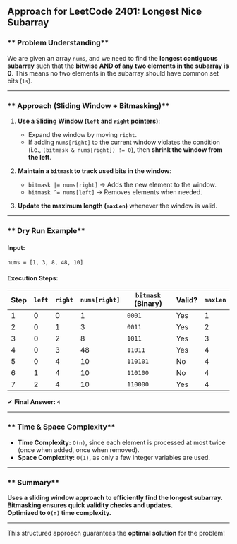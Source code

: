 ## **Approach for LeetCode 2401: Longest Nice Subarray**

### ** Problem Understanding**
We are given an array `nums`, and we need to find the **longest contiguous subarray** such that the **bitwise AND of any two elements in the subarray is 0**. This means no two elements in the subarray should have common set bits (`1s`).

---

### ** Approach (Sliding Window + Bitmasking)**
1. **Use a Sliding Window (`left` and `right` pointers)**:
   - Expand the window by moving `right`.
   - If adding `nums[right]` to the current window violates the condition (i.e., `(bitmask & nums[right]) != 0`), then **shrink the window from the left**.
   
2. **Maintain a `bitmask` to track used bits in the window**:
   - `bitmask |= nums[right]` → Adds the new element to the window.
   - `bitmask ^= nums[left]` → Removes elements when needed.
   
3. **Update the maximum length (`maxLen`)** whenever the window is valid.

---

### ** Dry Run Example**
#### **Input:**
```plaintext
nums = [1, 3, 8, 48, 10]
```
#### **Execution Steps:**
| Step | `left` | `right` | `nums[right]` | `bitmask` (Binary) | Valid? | `maxLen` |
|------|--------|---------|--------------|------------------|--------|----------|
| 1    | 0      | 0       | 1            | `0001`           |  Yes  | 1        |
| 2    | 0      | 1       | 3            | `0011`           |  Yes  | 2        |
| 3    | 0      | 2       | 8            | `1011`           |  Yes  | 3        |
| 4    | 0      | 3       | 48           | `11011`          |  Yes  | 4        |
| 5    | 0      | 4       | 10           | `110101`         |  No   | 4        |
| 6    | 1      | 4       | 10           | `110100`         |  No   | 4        |
| 7    | 2      | 4       | 10           | `110000`         |  Yes  | 4        |

✔ **Final Answer: `4`** 

---

### ** Time & Space Complexity**
- **Time Complexity:** `O(n)`, since each element is processed at most twice (once when added, once when removed).
- **Space Complexity:** `O(1)`, as only a few integer variables are used.

---

### ** Summary**
**Uses a sliding window approach to efficiently find the longest subarray.**  
**Bitmasking ensures quick validity checks and updates.**  
**Optimized to `O(n)` time complexity.**  

---

This structured approach guarantees the **optimal solution** for the problem! 

